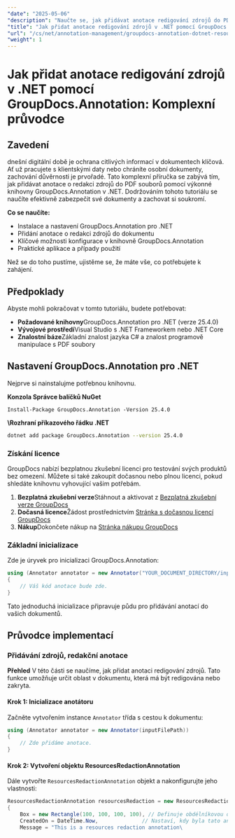 ```yaml
---
"date": "2025-05-06"
"description": "Naučte se, jak přidávat anotace redigování zdrojů do PDF pomocí nástroje GroupDocs.Annotation pro .NET. Chraňte citlivé informace a zvyšte zabezpečení dokumentů pomocí tohoto podrobného průvodce."
"title": "Jak přidat anotace redigování zdrojů v .NET pomocí GroupDocs.Annotation – Komplexní průvodce"
"url": "/cs/net/annotation-management/groupdocs-annotation-dotnet-resource-redaction/"
"weight": 1
---
```


# Jak přidat anotace redigování zdrojů v .NET pomocí GroupDocs.Annotation: Komplexní průvodce

## Zavedení

dnešní digitální době je ochrana citlivých informací v dokumentech klíčová. Ať už pracujete s klientskými daty nebo chráníte osobní dokumenty, zachování důvěrnosti je prvořadé. Tato komplexní příručka se zabývá tím, jak přidávat anotace o redakci zdrojů do PDF souborů pomocí výkonné knihovny GroupDocs.Annotation v .NET. Dodržováním tohoto tutoriálu se naučíte efektivně zabezpečit své dokumenty a zachovat si soukromí.

**Co se naučíte:**
- Instalace a nastavení GroupDocs.Annotation pro .NET
- Přidání anotace o redakci zdrojů do dokumentu
- Klíčové možnosti konfigurace v knihovně GroupDocs.Annotation
- Praktické aplikace a případy použití

Než se do toho pustíme, ujistěme se, že máte vše, co potřebujete k zahájení.

## Předpoklady

Abyste mohli pokračovat v tomto tutoriálu, budete potřebovat:

- **Požadované knihovny**GroupDocs.Annotation pro .NET (verze 25.4.0)
- **Vývojové prostředí**Visual Studio s .NET Frameworkem nebo .NET Core
- **Znalostní báze**Základní znalost jazyka C# a znalost programově manipulace s PDF soubory

## Nastavení GroupDocs.Annotation pro .NET

Nejprve si nainstalujme potřebnou knihovnu.

**Konzola Správce balíčků NuGet**
```shell
Install-Package GroupDocs.Annotation -Version 25.4.0
```

**\Rozhraní příkazového řádku .NET**
```bash
dotnet add package GroupDocs.Annotation --version 25.4.0
```

### Získání licence

GroupDocs nabízí bezplatnou zkušební licenci pro testování svých produktů bez omezení. Můžete si také zakoupit dočasnou nebo plnou licenci, pokud shledáte knihovnu vyhovující vašim potřebám.

1. **Bezplatná zkušební verze**Stáhnout a aktivovat z [Bezplatná zkušební verze GroupDocs](https://releases.groupdocs.com/annotation/net/)
2. **Dočasná licence**Žádost prostřednictvím [Stránka s dočasnou licencí GroupDocs](https://purchase.groupdocs.com/temporary-license/)
3. **Nákup**Dokončete nákup na [Stránka nákupu GroupDocs](https://purchase.groupdocs.com/buy)

### Základní inicializace

Zde je úryvek pro inicializaci GroupDocs.Annotation:

```csharp
using (Annotator annotator = new Annotator("YOUR_DOCUMENT_DIRECTORY/input.pdf"))
{
    // Váš kód anotace bude zde.
}
```

Tato jednoduchá inicializace připravuje půdu pro přidávání anotací do vašich dokumentů.

## Průvodce implementací

### Přidávání zdrojů, redakční anotace

**Přehled**
V této části se naučíme, jak přidat anotaci redigování zdrojů. Tato funkce umožňuje určit oblast v dokumentu, která má být redigována nebo zakryta.

#### Krok 1: Inicializace anotátoru
Začněte vytvořením instance `Annotator` třída s cestou k dokumentu:

```csharp
using (Annotator annotator = new Annotator(inputFilePath))
{
    // Zde přidáme anotace.
}
```

#### Krok 2: Vytvoření objektu ResourcesRedactionAnnotation
Dále vytvořte `ResourcesRedactionAnnotation` objekt a nakonfigurujte jeho vlastnosti:

```csharp
ResourcesRedactionAnnotation resourcesRedaction = new ResourcesRedactionAnnotation
{
    Box = new Rectangle(100, 100, 100, 100), // Definuje obdélníkovou oblast pro redakci
    CreatedOn = DateTime.Now,              // Nastaví, kdy byla tato anotace vytvořena
    Message = "This is a resources redaction annotation\